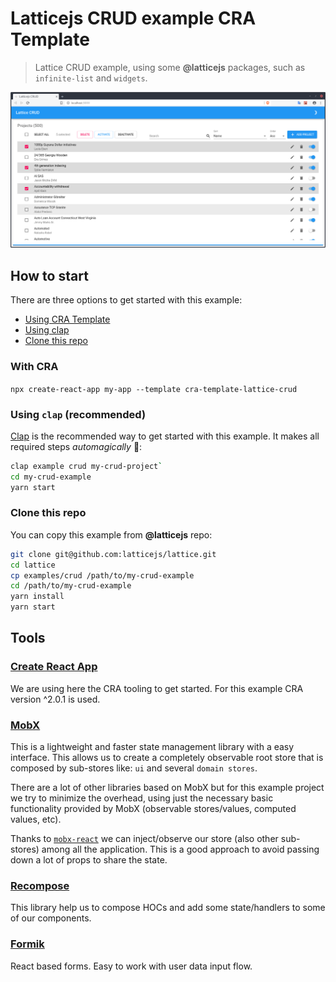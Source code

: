 # Latticejs CRUD example CRA Template
> Lattice CRUD example, using some **@latticejs** packages, such as `infinite-list` and `widgets`.

![screenshot](screen.png?raw=true "CRUD Example")

## How to start
There are three options to get started with this example:
- [Using CRA Template](#using-cra-template)
- [Using clap](#using-clap)
- [Clone this repo](clone-this-repo)

### With CRA

`npx create-react-app my-app --template cra-template-lattice-crud`

### Using `clap` (recommended) 
[Clap](https://github.com/latticejs/lattice/tree/master/packages/clap) is the recommended way to get started with this example. It makes all required steps _automagically_ 🚀:

```bash
clap example crud my-crud-project`
cd my-crud-example
yarn start
```

### Clone this repo
You can copy this example from **@latticejs** repo:
```bash 
git clone git@github.com:latticejs/lattice.git
cd lattice
cp examples/crud /path/to/my-crud-example
cd /path/to/my-crud-example
yarn install
yarn start
```

## Tools

### [Create React App](https://github.com/facebook/create-react-app)
We are using here the CRA tooling to get started. For this example CRA version ^2.0.1 is used.

### [MobX](https://github.com/mobxjs/mobx)
This is a lightweight and faster state management library with a easy interface. This allows us to create a completely observable root store that is composed by sub-stores like: `ui` and several `domain stores`.

There are a lot of other libraries based on MobX but for this example project we try to minimize the overhead, using just the necessary basic functionality provided by MobX (observable stores/values, computed values, etc).

Thanks to [`mobx-react`](https://github.com/mobxjs/mobx-react) we can inject/observe our store (also other sub-stores) among all the application. This is a good approach to avoid passing down a lot of props to share the state.

### [Recompose](https://github.com/acdlite/recompose)
This library help us to compose HOCs and add some state/handlers to some of our components.

### [Formik](https://github.com/jaredpalmer/formik)
React based forms. Easy to work with user data input flow.
